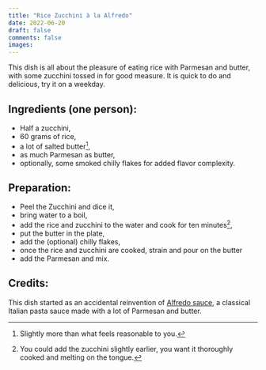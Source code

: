 ```yaml
---
title: "Rice Zucchini à la Alfredo"
date: 2022-06-20
draft: false
comments: false
images:
---
```


This dish is all about the pleasure of eating rice with Parmesan and butter, with some zucchini tossed in for good measure.
It is quick to do and delicious, try it on a weekday.

## Ingredients (one person):

* Half a zucchini,
* 60 grams of rice,
* a lot of salted butter[^1],
* as much Parmesan as butter,
* optionally, some smoked chilly flakes for added flavor complexity.

[^1]: Slightly more than what feels reasonable to you.

## Preparation:

* Peel the Zucchini and dice it,
* bring water to a boil,
* add the rice and zucchini to the water and cook for ten minutes[^2],
* put the butter in the plate,
* add the (optional) chilly flakes,
* once the rice and zucchini are cooked, strain and pour on the butter
* add the Parmesan and mix.

[^2]: You could add the zucchini slightly earlier, you want it thoroughly cooked and melting on the tongue.

## Credits:

This dish started as an accidental reinvention of [Alfredo sauce](https://youtu.be/z4qBXKeLNEc), a classical Italian pasta sauce made with a lot of Parmesan and butter.
